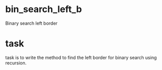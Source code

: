 # bin_search_left_b
Binary search left border

# task
task is to write the method to find the left border for binary search using recursion.
